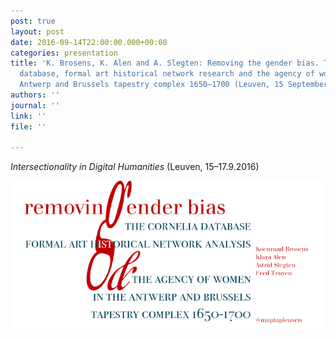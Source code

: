 ```yaml
---
post: true
layout: post
date: 2016-09-14T22:00:00.000+00:00
categories: presentation
title: 'K. Brosens, K. Alen and A. Slegten: Removing the gender bias. The Cornelia
  database, formal art historical network research and the agency of women in the
  Antwerp and Brussels tapestry complex 1650–1700 (Leuven, 15 September)'
authors: ''
journal: ''
link: ''
file: ''

---
```

_Intersectionality in Digital Humanities_ (Leuven, 15–17.9.2016)

![](/uploads/CsN-OcNXgAA9Ud3.png)